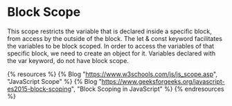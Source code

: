 # Block Scope

This scope restricts the variable that is declared inside a specific block, from access by the outside of the block. The let & const keyword facilitates the variables to be block scoped. In order to access the variables of that specific block, we need to create an object for it. Variables declared with the var keyword, do not have block scope.

{% resources %}
  {% Blog "https://www.w3schools.com/js/js_scope.asp", "JavaScript Scope" %}
  {% Blog "https://www.geeksforgeeks.org/javascript-es2015-block-scoping", "Block Scoping in JavaScript" %}
{% endresources %}

